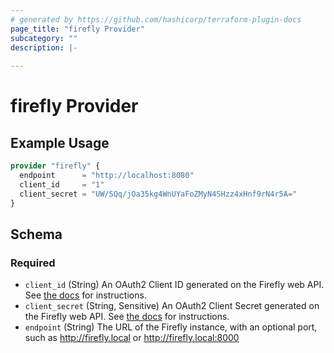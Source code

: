 ```yaml
---
# generated by https://github.com/hashicorp/terraform-plugin-docs
page_title: "firefly Provider"
subcategory: ""
description: |-
  
---
```


# firefly Provider



## Example Usage

```terraform
provider "firefly" {
  endpoint      = "http://localhost:8080"
  client_id     = "1"
  client_secret = "UW/SQq/jOa35kg4WnUYaFoZMyN4SHzz4xHnf9rN4r5A="
}
```

<!-- schema generated by tfplugindocs -->
## Schema

### Required

- `client_id` (String) An OAuth2 Client ID generated on the Firefly web API. See [the docs](https://docs.firefly-iii.org/firefly-iii/api/#authentication) for instructions.
- `client_secret` (String, Sensitive) An OAuth2 Client Secret generated on the Firefly web API. See [the docs](https://docs.firefly-iii.org/firefly-iii/api/#authentication) for instructions.
- `endpoint` (String) The URL of the Firefly instance, with an optional port, such as <http://firefly.local> or <http://firefly.local:8000>
